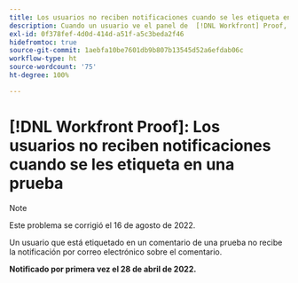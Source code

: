 ```yaml
---
title: Los usuarios no reciben notificaciones cuando se les etiqueta en una prueba
description: Cuando un usuario ve el panel de  [!DNL Workfront] Proof, las ventanas de [!UICONTROL Pruebas que se van a administrar] y [!UICONTROL Pruebas pendientes de informes de decisión] muestran 0 informes en las distintas categorías (total, a tiempo, etc.).
exl-id: 0f378fef-4d0d-414d-a51f-a5c3beda2f46
hidefromtoc: true
source-git-commit: 1aebfa10be7601db9b807b13545d52a6efdab06c
workflow-type: ht
source-wordcount: '75'
ht-degree: 100%

---
```


# [!DNL Workfront Proof]: Los usuarios no reciben notificaciones cuando se les etiqueta en una prueba

>[!NOTE]
>
>Este problema se corrigió el 16 de agosto de 2022.

Un usuario que está etiquetado en un comentario de una prueba no recibe la notificación por correo electrónico sobre el comentario.

**Notificado por primera vez el 28 de abril de 2022.**
